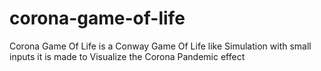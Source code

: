 # corona-game-of-life
Corona Game Of Life is a Conway Game Of Life like Simulation with small inputs it is made to Visualize the Corona Pandemic effect
